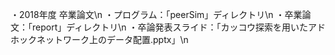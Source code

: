 ・2018年度 卒業論文\n
  ・プログラム：「peerSim」ディレクトリ\n
  ・卒業論文：「report」ディレクトリ\n
  ・卒論発表スライド：「カッコウ探索を用いたアドホックネットワーク上のデータ配置.pptx」\n
